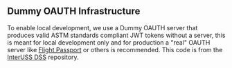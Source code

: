 ## Dummy OAUTH Infrastructure

To enable local development, we use a Dummy OAUTH server that produces valid ASTM standards compliant JWT tokens without a server, this is meant for local development only and for production a "real" OAUTH server like [Flight Passport](https://www.github.com/utmalliance/flight-passport) or others is recommended. This code is from the [InterUSS DSS](https://github.com/interuss/dss/tree/master/cmds/dummy-oauth) repository.
